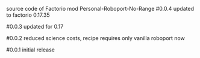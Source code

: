 source code of Factorio mod Personal-Roboport-No-Range
#0.0.4
updated to factorio  0.17.35

#0.0.3
updated for 0.17

#0.0.2
reduced science costs, recipe requires only vanilla roboport now 

#0.0.1
initial release